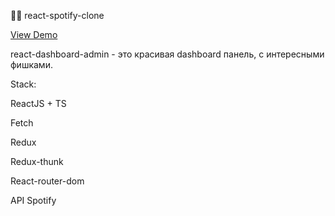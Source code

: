 🎻🎤 react-spotify-clone

<a href = "https://spotify-react-clones.herokuapp.com/" >View Demo</a>

react-dashboard-admin - это красивая dashboard панель, с интересными фишками.

Stack:

ReactJS + TS

Fetch

Redux

Redux-thunk

React-router-dom

API Spotify 
